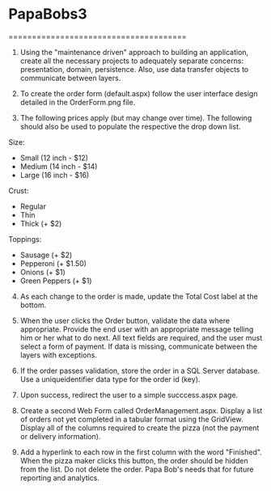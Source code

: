 # PapaBobs3
======================================

1. Using the "maintenance driven" approach to building
   an application, create all the necessary projects
   to adequately separate concerns: presentation,
   domain, persistence.  Also, use data transfer
   objects to communicate between layers.

2. To create the order form (default.aspx) follow the 
   user interface design detailed in the OrderForm.png
   file.

3. The following prices apply (but may change over time).
   The following should also be used to populate the
   respective the drop down list.

Size:
- Small (12 inch - $12)
- Medium (14 inch - $14)
- Large (16 inch - $16)

Crust:
- Regular
- Thin
- Thick (+ $2)

Toppings:
- Sausage (+ $2)
- Pepperoni (+ $1.50)
- Onions (+ $1)
- Green Peppers (+ $1)

4. As each change to the order is made, update the Total Cost
   label at the bottom.

5. When the user clicks the Order button, validate 
   the data where appropriate.  Provide the end 
   user with an appropriate message telling him or 
   her what to do next.  All text fields are 
   required, and the user must select a form of
   payment.  If data is missing, communicate between 
   the layers with exceptions.

6. If the order passes validation, store the order
   in a SQL Server database.  Use a uniqueidentifier 
   data type for the order id (key).

7. Upon success, redirect the user to a simple 
   succcess.aspx page.

6. Create a second Web Form called OrderManagement.aspx.
   Display a list of orders not yet completed in a tabular
   format using the GridView.  Display all of the columns
   required to create the pizza (not the payment or delivery
   information).

7. Add a hyperlink to each row in the first column with the
   word "Finished".  When the pizza maker clicks this 
   button, the order should be hidden from the list.  Do
   not delete the order.  Papa Bob's needs  that for 
   future reporting and analytics.
